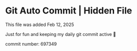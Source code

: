 # Git Auto Commit | Hidden File

This file was added Feb 12, 2025

Just for fun and keeping my daily git commit active 🤪

commit number: 697349
